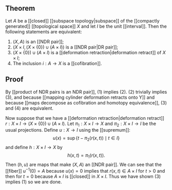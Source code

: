 ## Theorem
Let $A$ be a [[closed]] [[subspace topology|subspace]] of the [[compactly generated]] [[topological space]] $X$ and let $I$ be the unit [[interval]]. Then the following statements are equivalent:
1. $(X,A)$ is an [[NDR pair]];
2. $(X\times I,(X\times\{0\})\cup( A\times I))$ is a [[NDR pair|DR pair]];
3. $(X\times \{0\})\cup (A\times I)$ is a [[deformation retraction|deformation retract]] of $X\times I$;
4. The inclusion $i:A\to X$ is a [[cofibration]].

## Proof
By [[product of NDR pairs is an NDR pair]], (1) implies (2). (2) trivially implies (3), and because [[mapping cylinder deformation retracts onto Y]] and because [[maps decompose as cofibration and homotopy equivalence]], (3) and (4) are equivalent. 

Now suppose that we have a [[deformation retraction|deformation retract]] $r:X\times I\to (X\times \{0\})\cup (A\times I)$. Let $\pi_1:X\times I\to X$ and $\pi_2:X\times I\to I$ be the usual projections. Define $u:X\to I$ using the [[supremum]]: $$u(x) = \sup\{t-\pi_2(r(x,t))\mid t\in I\}$$ and define $h:X\times I\to X$ by $$h(x,t)= \pi_1(r(x,t)).$$ Then $(h,u)$ are maps that make $(X,A)$ an [[NDR pair]]. We can see that the [[fiber]] $u^{-1}(0) = A$ because $u(x)=0$ implies that $r(x,t)\in A\times I$ for $t>0$ and then for $t=0$ because $A\times I$ is [[closed]] in $X\times I$. Thus we have shown (3) implies (1) so we are done.